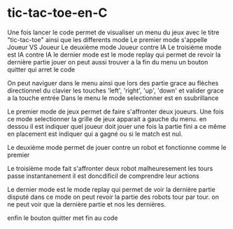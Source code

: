 # tic-tac-toe-en-C
Une fois lancer le code permet de visualiser un menu du jeux avec le titre "tic-tac-toe" ainsi que les differents mode
Le premier mode s'appelle Joueur VS Joueur
Le deuxième mode Joueur contre IA
Le troisième mode est IA contre IA
le dernier mode est le mode replay qui permet de revoir la dernière partie jouer
on peut aussi trouver a la fin du menu un bouton quitter qui arret le code

On peut naviguer dans le menu ainsi que lors des partie grace au flèches directionnel du clavier les touches 'left', 'right', 'up', 'down'
et valider grace a la touche entrée
Dans le menu le mode selectionner est en ssubrillance

Le premier mode de jeux permet de faire s'affronter deux joueurs. Une fois ce mode selectionner la grille de jeux apparait a gauche du menu.
en dessou il est indiquer quel joueur doit jouer une fois la partie fini a ce même en placement est indiquer qui a gagné ou si le match est nul.


Le deuxième mode permet de jouer contre un robot et fonctionne comme le premier

Le troisième mode fait s'affronter deux robot malheuresement les tours passe instantanement il est doncdificil de comprendre leur actions

Le dernier mode est le mode replay qui permet de voir la dernière partie disputé dans ce mode on peut revoir la partie des robots tour par tour.
on ne peut voir que la dernière partie et nos les dernières.

enfin le bouton quitter met fin au code 
